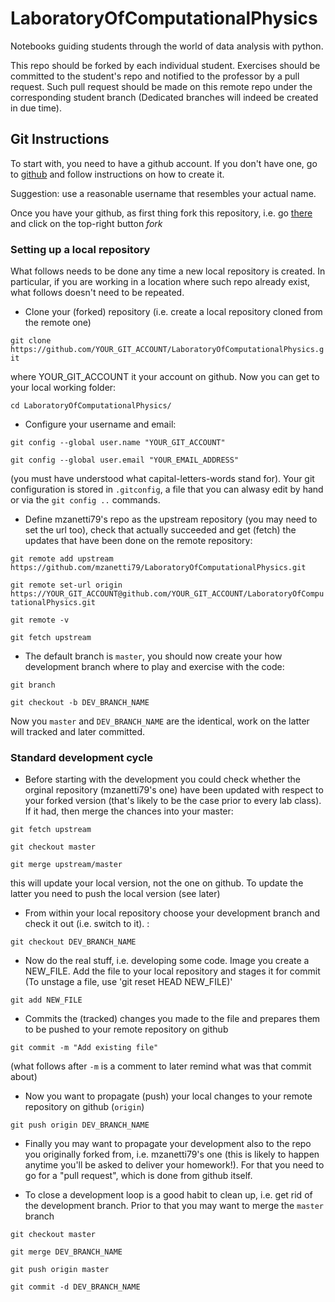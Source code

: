 # LaboratoryOfComputationalPhysics

Notebooks guiding students through the world of data analysis with python.

This repo should be forked by each individual student. Exercises should be committed to the student's repo and notified to the professor by a pull request.
Such pull request should be made on this remote repo under the corresponding student branch (Dedicated branches will indeed be created in due time).

## Git Instructions

To start with, you need to have a github account. If you don't have one, go to [github](github.com) and follow instructions on how to create it.

Suggestion: use a reasonable username that resembles your actual name.  

Once you have your github, as first thing fork this repository, i.e. go [there](https://github.com/mzanetti79/LaboratoryOfComputationalPhysics) and click on the top-right button *fork*

### Setting up a local repository

What follows needs to be done any time a new local repository is created.
In particular, if you are working in a location where such repo already exist, what follows doesn't need to be repeated.
  * Clone your (forked) repository (i.e. create a local repository cloned from the remote one)

`git clone https://github.com/YOUR_GIT_ACCOUNT/LaboratoryOfComputationalPhysics.git`

 where YOUR_GIT_ACCOUNT it your account on github. Now you can get to your local working folder:

 `cd LaboratoryOfComputationalPhysics/`

   * Configure your username and email:

`git config --global user.name "YOUR_GIT_ACCOUNT"`

`git config --global user.email "YOUR_EMAIL_ADDRESS"`

(you must have understood what capital-letters-words stand for). Your git configuration is stored in `.gitconfig`, a file that you can alwasy edit by hand or via the `git config ..` commands.

* Define mzanetti79's repo as the upstream repository (you may need to set the url too), check that actually succeeded and get (fetch) the updates that have been done on the remote repository:

`git remote add upstream https://github.com/mzanetti79/LaboratoryOfComputationalPhysics.git`

`git remote set-url origin https://YOUR_GIT_ACCOUNT@github.com/YOUR_GIT_ACCOUNT/LaboratoryOfComputationalPhysics.git`

`git remote -v`

`git fetch upstream`

  * The default branch is `master`, you should now create your how development branch where to play and exercise with the code:

`git branch`

`git checkout -b DEV_BRANCH_NAME`

Now you `master` and `DEV_BRANCH_NAME` are the identical, work on the latter will tracked and later committed.


### Standard development cycle

  * Before starting with the development you could check whether the orginal repository (mzanetti79's one) have been updated with respect to your forked version (that's likely to be the case prior to every lab class). If it had, then merge the chances into your master:

  `git fetch upstream`

  `git checkout master`

  `git merge upstream/master`

this will update your local version, not the one on github. To update the latter you need to push the local version (see later)

  * From within your local repository choose your development branch and check it out (i.e. switch to it). :

`git checkout DEV_BRANCH_NAME`

  * Now do the real stuff, i.e. developing some code. Image you create a NEW_FILE. Add the file to your local repository and stages it for commit (To unstage a file, use 'git reset HEAD NEW_FILE)'

`git add NEW_FILE`

  * Commits the (tracked) changes you made to the file and prepares them to be pushed to your remote repository on github

`git commit -m "Add existing file"`

(what follows after `-m` is a comment to later remind what was that commit about)

 * Now you want to propagate (push) your local changes to your remote repository on github (`origin`)

 `git push origin DEV_BRANCH_NAME`

 * Finally you may want to propagate your development also to the repo you originally forked from, i.e. mzanetti79's one (this is likely to happen anytime you'll be asked to deliver your homework!). For that you need to go for a "pull request", which is done from github itself.

 * To close a development loop is a good habit to clean up, i.e. get rid of the development branch. Prior to that you may want to merge the `master` branch

 `git checkout master`

 `git merge DEV_BRANCH_NAME`  

 `git push origin master`

 `git commit -d DEV_BRANCH_NAME`

